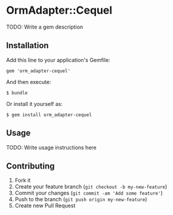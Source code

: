 # OrmAdapter::Cequel

TODO: Write a gem description

## Installation

Add this line to your application's Gemfile:

    gem 'orm_adapter-cequel'

And then execute:

    $ bundle

Or install it yourself as:

    $ gem install orm_adapter-cequel

## Usage

TODO: Write usage instructions here

## Contributing

1. Fork it
2. Create your feature branch (`git checkout -b my-new-feature`)
3. Commit your changes (`git commit -am 'Add some feature'`)
4. Push to the branch (`git push origin my-new-feature`)
5. Create new Pull Request
